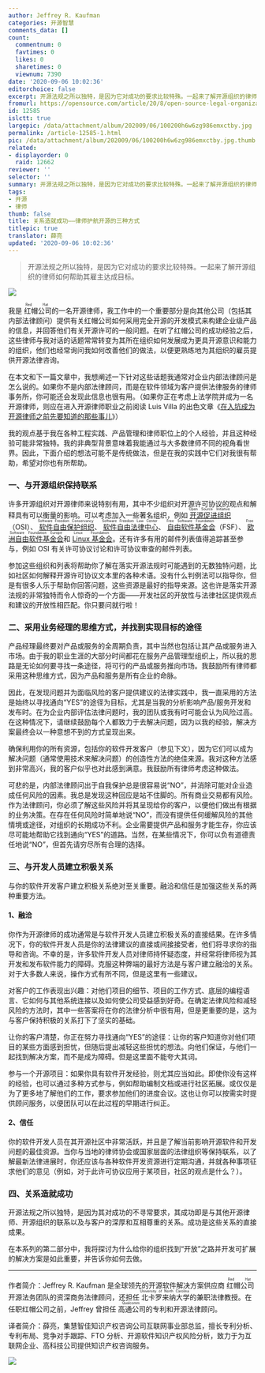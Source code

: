 ```yaml
---
author: Jeffrey R. Kaufman
categories: 开源智慧
comments_data: []
count:
  commentnum: 0
  favtimes: 0
  likes: 0
  sharetimes: 0
  viewnum: 7390
date: '2020-09-06 10:02:36'
editorchoice: false
excerpt: 开源法规之所以独特，是因为它对成功的要求比较特殊。一起来了解开源组织的律师如何帮助其雇主达成目标。
fromurl: https://opensource.com/article/20/8/open-source-legal-organization
id: 12585
islctt: true
largepic: /data/attachment/album/202009/06/100200h6w6zg986emxctby.jpg
permalink: /article-12585-1.html
pic: /data/attachment/album/202009/06/100200h6w6zg986emxctby.jpg.thumb.jpg
related:
- displayorder: 0
  raid: 12662
reviewer: ''
selector: ''
summary: 开源法规之所以独特，是因为它对成功的要求比较特殊。一起来了解开源组织的律师如何帮助其雇主达成目标。
tags:
- 开源
- 律师
thumb: false
title: 关系造就成功——律师护航开源的三种方式
titlepic: true
translator: 薛亮
updated: '2020-09-06 10:02:36'
---
```



> 
> 开源法规之所以独特，是因为它对成功的要求比较特殊。一起来了解开源组织的律师如何帮助其雇主达成目标。
> 
> 
> 


![](/data/attachment/album/202009/06/100200h6w6zg986emxctby.jpg)


我是<ruby> 红帽公司 <rp>  （ </rp> <rt>  Red Hat </rt> <rp>  ） </rp></ruby>的一名开源律师，我工作中的一个重要部分是向其他公司（包括其内部法律顾问）提供有关红帽公司如何采用完全开源的开发模式来构建企业级产品的信息，并回答他们有关开源许可的一般问题。在听了红帽公司的成功经验之后，这些律师与我对话的话题常常转变为其所在组织如何发展成为更具开源意识和能力的组织，他们也经常询问我如何改善他们的做法，以便更熟练地为其组织的雇员提供开源法律咨询。


在本文和下一篇文章中，我想阐述一下针对这些话题我通常对企业内部法律顾问是怎么说的。如果你不是内部法律顾问，而是在软件领域为客户提供法律服务的律师事务所，你可能还会发现此信息也很有用。（如果你正在考虑上法学院并成为一名开源律师，则应在进入开源律师职业之前阅读 Luis Villa 的出色文章《[在入坑成为开源律师之前先要知道的那些事儿](https://opensource.com/article/16/12/open-source-lawyer)》）


我的观点基于我在各种工程实践、产品管理和律师职位上的个人经验，并且这种经验可能非常独特。我的非典型背景意味着我能通过与大多数律师不同的视角看世界。因此，下面介绍的想法可能不是传统做法，但是在我的实践中它们对我很有帮助，希望对你也有所帮助。


### 一、与开源组织保持联系


许多开源组织对开源律师来说特别有用，其中不少组织对开源许可协议的观点和解释具有可以衡量的影响。可以考虑加入一些著名组织，例如<ruby> <a href="https://opensource.org/">  开源促进组织 </a> <rp>  （ </rp> <rt>  Open Source Initiative </rt> <rp>  ） </rp></ruby>（OSI）、<ruby> <a href="https://sfconservancy.org/">  软件自由保护组织 </a> <rp>  （ </rp> <rt>  Software Freedom Conservancy </rt> <rp>  ） </rp></ruby>、<ruby> <a href="https://www.softwarefreedom.org/">  软件自由法律中心 </a> <rp>  （ </rp> <rt>  Software Freedom Law Center </rt> <rp>  ） </rp></ruby>、<ruby> <a href="https://www.fsf.org/">  自由软件基金会 </a> <rp>  （ </rp> <rt>  Free Software Foundation </rt> <rp>  ） </rp></ruby>（FSF）、<ruby> <a href="https://fsfe.org/index.en.html">  欧洲自由软件基金会 </a> <rp>  （ </rp> <rt>  Free Software Foundation Europe </rt> <rp>  ） </rp></ruby>和<ruby> <a href="https://www.linuxfoundation.org/">  Linux 基金会 </a> <rp>  （ </rp> <rt>  Linux Foundation </rt> <rp>  ） </rp></ruby>。还有许多有用的邮件列表值得追踪甚至参与，例如 OSI 有关许可协议讨论和许可协议审查的邮件列表。


参加这些组织和列表将帮助你了解在落实开源法规时可能遇到的无数独特问题，比如社区如何解释开源许可协议文本里的各种术语。没有什么判例法可以指导你，但是有很多人乐于帮助你回答问题，这些资源是最好的指导来源。这也许是落实开源法规的非常独特而令人惊奇的一个方面——开发社区的开放性与法律社区提供观点和建议的开放性相匹配。你只要问就行啦！


### 二、采用业务经理的思维方式，并找到实现目标的途径


产品经理最终要对产品或服务的全周期负责，其中当然也包括让其产品或服务进入市场。由于我的职业生涯的大部分时间都花在服务产品管理型组织上，所以我的思路是无论如何要寻找一条途径，将可行的产品或服务推向市场。我鼓励所有律师都采用这种思维方式，因为产品和服务是所有企业的命脉。


因此，在发现问题并为面临风险的客户提供建议的法律实践中，我一直采用的方法是始终以寻找通向“YES”的途径为目标，尤其是当我的分析影响产品/服务开发和发布时。在为企业内部评估法律问题时，我的团队或我有时可能会认为风险过高。在这种情况下，请继续鼓励每个人都致力于去解决问题，因为以我的经验，解决方案最终会以一种意想不到的方式呈现出来。


确保利用你的所有资源，包括你的软件开发客户（参见下文），因为它们可以成为解决问题（通常使用技术来解决问题）的创造性方法的绝佳来源。我对这种方法感到非常高兴，我的客户似乎也对此感到满意。我鼓励所有律师考虑这种做法。


可悲的是，内部法律顾问出于自我保护总是很容易说“NO”，并消除可能对企业造成任何风险的因素。我总是发现这种回应是站不住脚的。所有商业交易都有风险。作为法律顾问，你必须了解这些风险并将其呈现给你的客户，以便他们做出有根据的业务决策。在存在任何风险时简单地说“NO”，而没有提供任何缓解风险的其他情境或途径，对组织的长期成功不利。企业需要提供产品和服务才能生存，你应该尽可能地帮助它找到通向“YES”的道路。当然，在某些情况下，你可以负有道德责任地说“NO”，但首先请穷尽所有合理的选择。


### 三、与开发人员建立积极关系


与你的软件开发客户建立积极关系绝对至关重要。融洽和信任是加强这些关系的两种重要方法。


#### 1、融洽


你作为开源律师的成功通常是与软件开发人员建立积极关系的直接结果。在许多情况下，你的软件开发人员是你的法律建议的直接或间接接受者，他们将寻求你的指导和咨询。不幸的是，许多软件开发人员对律师持怀疑态度，并经常将律师视为其开发和发布软件能力的障碍。克服这种弊端的最好方法是与客户建立融洽的关系。对于大多数人来说，操作方式有所不同，但是这里有一些建议。


对客户的工作表现出兴趣：对他们项目的细节、项目的工作方式、底层的编程语言、它如何与其他系统连接以及如何使公司受益感到好奇。在确定法律风险和减轻风险的方法时，其中一些答案将在你的法律分析中很有用，但是更重要的是，这为与客户保持积极的关系打下了坚实的基础。


让你的客户清楚，你正在努力寻找通向“YES”的途径：让你的客户知道你对他们项目的某些方面感到担忧，但随后提出减轻这些担忧的想法。向他们保证，与他们一起找到解决方案，而不是成为障碍。但是这里面不能夸大其词。


参与一个开源项目：如果你具有软件开发经验，则尤其应当如此。即使你没有这样的经验，也可以通过多种方式参与，例如帮助编制文档或进行社区拓展。或仅仅是为了更多地了解他们的工作，要求参加他们的进度会议。这也让你可以按需实时提供顾问服务，以便团队可以在此过程的早期进行纠正。


#### 2、信任


你的软件开发人员在其开源社区中非常活跃，并且是了解当前影响开源软件和开发问题的最佳资源。当你与当地的律师协会或国家层面的法律组织等保持联系，以了解最新法律进展时，你还应该与各种软件开发资源进行定期沟通，并就各种事项征求他们的意见（例如，对于此许可协议应用于某项目，社区的观点是什么？）。


### 四、关系造就成功


开源法规之所以独特，是因为其对成功的不寻常要求，其成功即是与其他开源律师、开源组织的联系以及与客户的深厚和互相尊重的关系。成功是这些关系的直接成果。


在本系列的第二部分中，我将探讨为什么给你的组织找到“开放”之路并开发可扩展的解决方案是如此重要，并告诉你如何去做。




---


作者简介：Jeffrey R. Kaufman 是全球领先的开源软件解决方案供应商<ruby> 红帽公司 <rp>  （ </rp> <rt>  Red Hat </rt> <rp>  ） </rp></ruby>开源法务团队的资深商务法律顾问，还担任<ruby> 北卡罗来纳大学 <rp>  （ </rp> <rt>  University of North Carolina </rt> <rp>  ） </rp></ruby>的兼职法律教授。在任职红帽公司之前，Jeffrey 曾担任<ruby> 高通公司 <rp>  （ </rp> <rt>  Qualcomm </rt> <rp>  ） </rp></ruby>的专利和开源法律顾问。


译者简介：薛亮，集慧智佳知识产权咨询公司互联网事业部总监，擅长专利分析、专利布局、竞争对手跟踪、FTO 分析、开源软件知识产权风险分析，致力于为互联网企业、高科技公司提供知识产权咨询服务。


![](/data/attachment/album/202009/06/095405uj1gaui7eyuqhs91.png)
